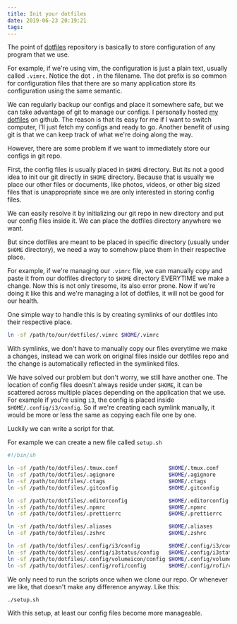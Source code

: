 ```yaml
---
title: Init your dotfiles
date: 2019-06-23 20:19:21
tags:
---
```


The point of [dotfiles](https://dotfiles.github.io/) repository is basically to store configuration of any program that we use.

For example, if we're using vim, the configuration is just a plain text, usually called `.vimrc`. Notice the dot `.` in the filename. The dot prefix is so common for configuration files that there are so many application store its configuration using the same semantic.

We can regularly backup our configs and place it somewhere safe, but we can take advantage of git to manage our configs. I personally hosted [my dotfiles](https://github.com/pirey/dotfiles) on github. The reason is that its easy for me if I want to switch computer, I'll just fetch my configs and ready to go. Another benefit of using git is that we can keep track of what we're doing along the way.

However, there are some problem if we want to immediately store our configs in git repo.

First, the config files is usually placed in `$HOME` directory. But its not a good idea to init our git directly in `$HOME` directory. Because that is usually we place our other files or documents, like photos, videos, or other big sized files that is unappropriate since we are only interested in storing config files.

We can easily resolve it by initializing our git repo in new directory and put our config files inside it. We can place the dotfiles directory anywhere we want.

But since dotfiles are meant to be placed in specific directory (usually under `$HOME` directory), we need a way to somehow place them in their respective place.

For example, if we're managing our `.vimrc` file, we can manually copy and paste it from our dotfiles directory to `$HOME` directory EVERYTIME we make a change. Now this is not only tiresome, its also error prone. Now if we're doing it like this and we're managing a lot of dotfiles, it will not be good for our health.

One simple way to handle this is by creating symlinks of our dotfiles into their respective place.

```sh
ln -sf /path/to/our/dotfiles/.vimrc $HOME/.vimrc
```

With symlinks, we don't have to manually copy our files everytime we make a changes, instead we can work on original files inside our dotfiles repo and the change is automatically reflected in the symlinked files.

We have solved our problem but don't worry, we still have another one. The location of config files doesn't always reside under `$HOME`, it can be scattered across multiple places depending on the application that we use. For example if you're using `i3`, the config is placed inside `$HOME/.config/i3/config`. So if we're creating each symlink manually, it would be more or less the same as copying each file one by one.

Luckily we can write a script for that.

For example we can create a new file called `setup.sh`

```sh
#!/bin/sh

ln -sf /path/to/dotfiles/.tmux.conf                $HOME/.tmux.conf
ln -sf /path/to/dotfiles/.agignore                 $HOME/.agignore
ln -sf /path/to/dotfiles/.ctags                    $HOME/.ctags
ln -sf /path/to/dotfiles/.gitconfig                $HOME/.gitconfig

ln -sf /path/to/dotfiles/.editorconfig             $HOME/.editorconfig
ln -sf /path/to/dotfiles/.npmrc                    $HOME/.npmrc
ln -sf /path/to/dotfiles/.prettierrc               $HOME/.prettierrc

ln -sf /path/to/dotfiles/.aliases                  $HOME/.aliases
ln -sf /path/to/dotfiles/.zshrc                    $HOME/.zshrc

ln -sf /path/to/dotfiles/.config/i3/config         $HOME/.config/i3/config
ln -sf /path/to/dotfiles/.config/i3status/config   $HOME/.config/i3status/config
ln -sf /path/to/dotfiles/.config/volumeicon/config $HOME/.config/volumeicon/config
ln -sf /path/to/dotfiles/.config/rofi/config       $HOME/.config/rofi/config
```

We only need to run the scripts once when we clone our repo. Or whenever we like, that doesn't make any difference anyway. Like this:

```sh
./setup.sh
```

With this setup, at least our config files become more manageable.

